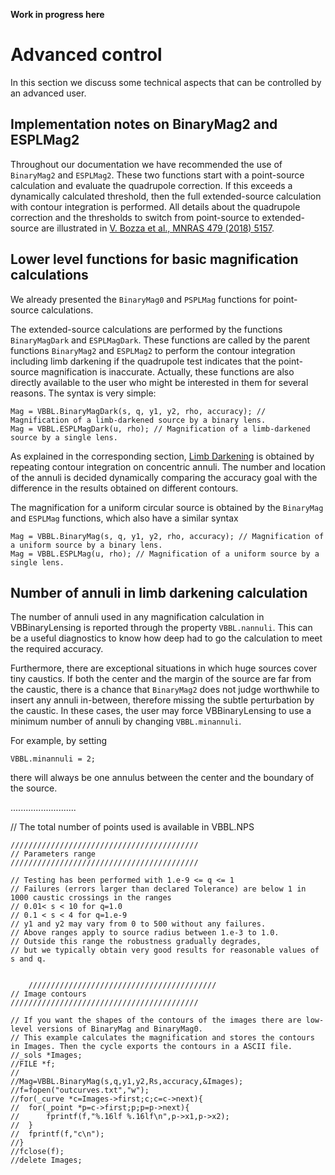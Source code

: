 
**Work in progress here**

# Advanced control

In this section we discuss some technical aspects that can be controlled by an advanced user.

## Implementation notes on BinaryMag2 and ESPLMag2

Throughout our documentation we have recommended the use of `BinaryMag2` and `ESPLMag2`. These two functions start with a point-source calculation and evaluate the quadrupole correction. If this exceeds a dynamically calculated threshold, then the full extended-source calculation with contour integration is performed. All details about the quadrupole correction and the thresholds to switch from point-source to extended-source are illustrated in [V. Bozza et al., MNRAS 479 (2018) 5157](https://ui.adsabs.harvard.edu/abs/2018MNRAS.479.5157B/abstract). 

## Lower level functions for basic magnification calculations

We already presented the `BinaryMag0` and `PSPLMag` functions for point-source calculations. 

The extended-source calculations are performed by the functions `BinaryMagDark` and `ESPLMagDark`. These functions are called by the parent functions `BinaryMag2` and `ESPLMag2` to perform the contour integration including limb darkening if the quadrupole test indicates that the point-source magnification is inaccurate. Actually, these functions are also directly available to the user who might be interested in them for several reasons. The syntax is very simple:

```
Mag = VBBL.BinaryMagDark(s, q, y1, y2, rho, accuracy); // Magnification of a limb-darkened source by a binary lens.
Mag = VBBL.ESPLMagDark(u, rho); // Magnification of a limb-darkened source by a single lens.
```

As explained in the corresponding section, [Limb Darkening](LimbDarkening.md) is obtained by repeating contour integration on concentric annuli. The number and location of the annuli is decided dynamically comparing the accuracy goal with the difference in the results obtained on different contours. 

The magnification for a uniform circular source is obtained by the `BinaryMag` and `ESPLMag` functions, which also have a similar syntax

```
Mag = VBBL.BinaryMag(s, q, y1, y2, rho, accuracy); // Magnification of a uniform source by a binary lens.
Mag = VBBL.ESPLMag(u, rho); // Magnification of a uniform source by a single lens.
```

## Number of annuli in limb darkening calculation

The number of annuli used in any magnification calculation in VBBinaryLensing is reported through the property `VBBL.nannuli`. This can be a useful diagnostics to know how deep had to go the calculation to meet the required accuracy.

Furthermore, there are exceptional situations in which huge sources cover tiny caustics. If both the center and the margin of the source are far from the caustic, there is a chance that `BinaryMag2` does not judge worthwhile to insert any annuli in-between, therefore missing the subtle perturbation by the caustic. In these cases, the user may force VBBinaryLensing to use a minimum number of annuli by changing  `VBBL.minannuli`. 

For example, by setting 

`VBBL.minannuli = 2;`

there will always be one annulus between the center and the boundary of the source.

..........................

// The total number of points used is available in VBBL.NPS


	//////////////////////////////////////////
	// Parameters range
	//////////////////////////////////////////

	// Testing has been performed with 1.e-9 <= q <= 1
	// Failures (errors larger than declared Tolerance) are below 1 in 1000 caustic crossings in the ranges
	// 0.01< s < 10 for q=1.0
	// 0.1 < s < 4 for q=1.e-9
	// y1 and y2 may vary from 0 to 500 without any failures.
	// Above ranges apply to source radius between 1.e-3 to 1.0. 
	// Outside this range the robustness gradually degrades, 
	// but we typically obtain very good results for reasonable values of s and q.
	
	
		//////////////////////////////////////////
	// Image contours
	//////////////////////////////////////////

	// If you want the shapes of the contours of the images there are low-level versions of BinaryMag and BinaryMag0.
	// This example calculates the magnification and stores the contours in Images. Then the cycle exports the contours in a ASCII file.
	//_sols *Images;
	//FILE *f;
	//
	//Mag=VBBL.BinaryMag(s,q,y1,y2,Rs,accuracy,&Images);
	//f=fopen("outcurves.txt","w");
	//for(_curve *c=Images->first;c;c=c->next){
	//	for(_point *p=c->first;p;p=p->next){
	//		fprintf(f,"%.16lf %.16lf\n",p->x1,p->x2);
	//	}
	//	fprintf(f,"c\n");
	//}
	//fclose(f);
	//delete Images;
